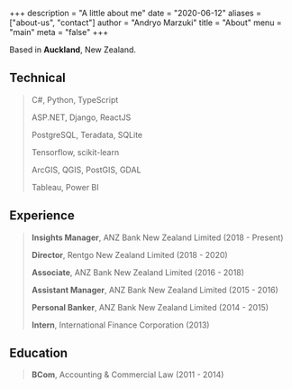 +++
description = "A little about me"
date = "2020-06-12"
aliases = ["about-us", "contact"]
author = "Andryo Marzuki"
title = "About"
menu = "main"
meta = "false"
+++

Based in **Auckland**, New Zealand.

## Technical

> C#, Python, TypeScript
>
> ASP.NET, Django, ReactJS
>
> PostgreSQL, Teradata, SQLite
>
> Tensorflow, scikit-learn
>
> ArcGIS, QGIS, PostGIS, GDAL
>
> Tableau, Power BI
>

## Experience

> **Insights Manager**, ANZ Bank New Zealand Limited (2018 - Present)
>
> **Director**, Rentgo New Zealand Limited (2018 - 2020)
>
> **Associate**, ANZ Bank New Zealand Limited (2016 - 2018)
>
> **Assistant Manager**, ANZ Bank New Zealand Limited (2015 - 2016)
>
> **Personal Banker**, ANZ Bank New Zealand Limited (2014 - 2015)
>
> **Intern**, International Finance Corporation (2013)
>

## Education

> **BCom**, Accounting & Commercial Law (2011 - 2014)